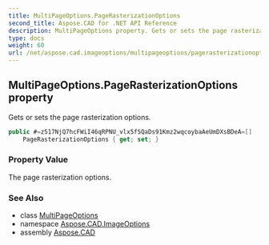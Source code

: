 ```yaml
---
title: MultiPageOptions.PageRasterizationOptions
second_title: Aspose.CAD for .NET API Reference
description: MultiPageOptions property. Gets or sets the page rasterization options
type: docs
weight: 60
url: /net/aspose.cad.imageoptions/multipageoptions/pagerasterizationoptions/
---
```

## MultiPageOptions.PageRasterizationOptions property

Gets or sets the page rasterization options.

```csharp
public #=z517NjQ7hcFWiI46qRPNU_vlx5fSQaDs91Kmz2wqcoybaAeUmDXsBDeA=[] 
    PageRasterizationOptions { get; set; }
```

### Property Value

The page rasterization options.

### See Also

* class [MultiPageOptions](../)
* namespace [Aspose.CAD.ImageOptions](../../../aspose.cad.imageoptions/)
* assembly [Aspose.CAD](../../../)


